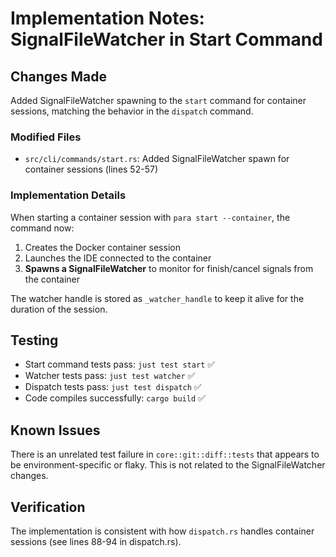 # Implementation Notes: SignalFileWatcher in Start Command

## Changes Made

Added SignalFileWatcher spawning to the `start` command for container sessions, matching the behavior in the `dispatch` command.

### Modified Files
- `src/cli/commands/start.rs`: Added SignalFileWatcher spawn for container sessions (lines 52-57)

### Implementation Details

When starting a container session with `para start --container`, the command now:
1. Creates the Docker container session
2. Launches the IDE connected to the container
3. **Spawns a SignalFileWatcher** to monitor for finish/cancel signals from the container

The watcher handle is stored as `_watcher_handle` to keep it alive for the duration of the session.

## Testing

- Start command tests pass: `just test start` ✅
- Watcher tests pass: `just test watcher` ✅
- Dispatch tests pass: `just test dispatch` ✅
- Code compiles successfully: `cargo build` ✅

## Known Issues

There is an unrelated test failure in `core::git::diff::tests` that appears to be environment-specific or flaky. This is not related to the SignalFileWatcher changes.

## Verification

The implementation is consistent with how `dispatch.rs` handles container sessions (see lines 88-94 in dispatch.rs).
